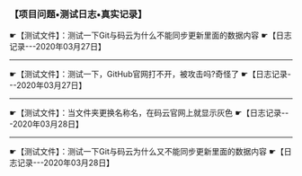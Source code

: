 ###                                 【项目问题•测试日志•真实记录】

☛【测试文件】：测试一下Git与码云为什么不能同步更新里面的数据内容 ☛【日志记录---2020年03月27日】

-----------------------------------------------------------------------------------------------------------------------------------------------------------

☛【测试文件】：测试一下，GitHub官网打不开，被攻击吗?奇怪了  ☛【日志记录---2020年03月27日】

-----------------------------------------------------------------------------------------------------------------------------------------------------------

☛【测试文件】：当文件夹更换名称名，在码云官网上就显示灰色  ☛【日志记录---2020年03月28日】

-----------------------------------------------------------------------------------------------------------------------------------------------------------

☛【测试文件】：测试一下Git与码云为什么又不能同步更新里面的数据内容  ☛【日志记录---2020年03月28日】
